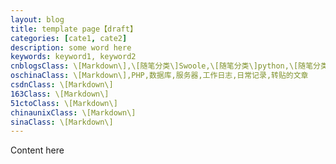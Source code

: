 ```yaml
---
layout: blog
title: template page【draft】
categories: [cate1, cate2]
description: some word here
keywords: keyword1, keyword2
cnblogsClass: \[Markdown\],\[随笔分类\]Swoole,\[随笔分类\]python,\[随笔分类\]网络编程,\[随笔分类\]Java,\[随笔分类\]JS,or,HTML,\[随笔分类\]PHP,\[随笔分类\]YII,\[随笔分类\]服务器,\[随笔分类\]技术集锦,\[随笔分类\]架构,\[随笔分类\]容器,\[随笔分类\]数据库,\[随笔分类\]数据结构与算法,\[随笔分类\]网络协议,\[随笔分类\]微信,\[随笔分类\]遇到问题,\[发布为日记\],\[发布为文章\],\[发布为新闻\]
oschinaClass: \[Markdown\],PHP,数据库,服务器,工作日志,日常记录,转贴的文章
csdnClass: \[Markdown\]
163Class: \[Markdown\]
51ctoClass: \[Markdown\]
chinaunixClass: \[Markdown\]
sinaClass: \[Markdown\]
---
```


<!--
title内容带draft标识草稿

cnblogsClass: 【你的博客园的分类，以逗号分隔，注意\[Markdown\]必须项】
oschinaClass: 【你的开源中国的分类】
csdnClass: 【你的CSDN分类】
...

注：由于'['、']'是jekyll的关键字，故在分类中请加上'\'；

可以在网站下添加操作看到你的博客分类，案列是自己的分类，需要自行修改。
添加这些分类的目的，是可以自动同步到对应的博客网站，新建博客以此模版文件复制创建markdown文件，如果你不需要，请跳过此步。


图片地址存放参考：
本地存放路径/WindBlog/gh-pages/images/blog/b.png
git上：
![image](https://raw.githubusercontent.com/WalkingSun/WindBlog/gh-pages/images/blog/b.png)

-->

Content here

